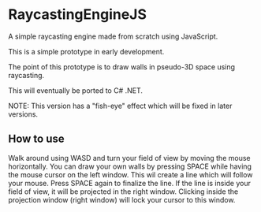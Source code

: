 # RaycastingEngineJS
A simple raycasting engine made from scratch using JavaScript. 

This is a simple prototype in early development. 

The point of this prototype is to draw walls in pseudo-3D space using raycasting. 

This will eventually be ported to C# .NET.  

NOTE: This version has a "fish-eye" effect which will be fixed in later versions. 

## How to use

Walk around using WASD and turn your field of view by moving the mouse horizontally.
You can draw your own walls by pressing SPACE while having the mouse cursor on the left window. This wil create a line which will follow your mouse. Press SPACE again to finalize the line.
If the line is inside your field of view, it will be projected in the right window. 
Clicking inside the projection window (right window) will lock your cursor to this window.

